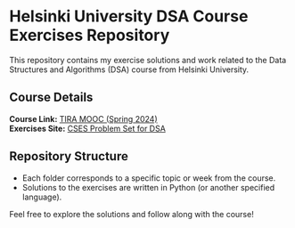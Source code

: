 # Helsinki University DSA Course Exercises Repository
This repository contains my exercise solutions and work related to the Data Structures and Algorithms (DSA) course from Helsinki University.

## Course Details
**Course Link:** [TIRA MOOC (Spring 2024)](https://tira.mooc.fi/spring-2024/)  
**Exercises Site:** [CSES Problem Set for DSA](https://cses.fi/dsa24k/list/)  

## Repository Structure
- Each folder corresponds to a specific topic or week from the course.  
- Solutions to the exercises are written in Python (or another specified language).  
  
Feel free to explore the solutions and follow along with the course!